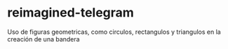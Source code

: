 # reimagined-telegram
Uso de figuras geometricas, como circulos, rectangulos y triangulos en la creación de una bandera 
